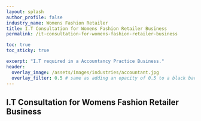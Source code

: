 ```yaml
---
layout: splash 
author_profile: false 
industry_name: Womens Fashion Retailer
title: I.T Consultation for Womens Fashion Retailer Business
permalink: /it-consultation-for-womens-fashion-retailer-business

toc: true
toc_sticky: true

excerpt: "I.T required in a Accountancy Practice Business."
header:
  overlay_image: /assets/images/industries/accountant.jpg
  overlay_filter: 0.5 # same as adding an opacity of 0.5 to a black background
---
```


## I.T Consultation for Womens Fashion Retailer Business
